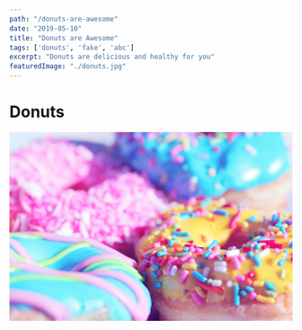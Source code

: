 ```yaml
---
path: "/donuts-are-awesome"
date: "2019-05-10"
title: "Donuts are Awesome"
tags: ['donuts', 'fake', 'abc']
excerpt: "Donuts are delicious and healthy for you"
featuredImage: "./donuts.jpg"
---
```


# Donuts

![Donuts](./donuts.jpg)